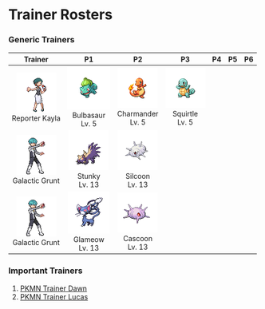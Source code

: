 # Trainer Rosters

### Generic Trainers

| Trainer | P1 | P2 | P3 | P4 | P5 | P6 |
|:-------:|:--:|:--:|:--:|:--:|:--:|:--:|
| ![Reporter Kayla](../../assets/trainers/reporter.png)<br>Reporter Kayla | ![Bulbasaur](../../assets/sprites/bulbasaur/front.gif)<br>Bulbasaur<br>Lv. 5 | ![Charmander](../../assets/sprites/charmander/front.gif)<br>Charmander<br>Lv. 5 | ![Squirtle](../../assets/sprites/squirtle/front.gif)<br>Squirtle<br>Lv. 5 |
| ![Galactic Grunt](../../assets/trainers/galactic_grunt.png)<br>Galactic Grunt | ![Stunky](../../assets/sprites/stunky/front.gif)<br>Stunky<br>Lv. 13 | ![Silcoon](../../assets/sprites/silcoon/front.gif)<br>Silcoon<br>Lv. 13 |
| ![Galactic Grunt](../../assets/trainers/galactic_grunt.png)<br>Galactic Grunt | ![Glameow](../../assets/sprites/glameow/front.gif)<br>Glameow<br>Lv. 13 | ![Cascoon](../../assets/sprites/cascoon/front.gif)<br>Cascoon<br>Lv. 13 |


### Important Trainers

1. [PKMN Trainer Dawn](important_trainers.md#pkmn-trainer-dawn)
1. [PKMN Trainer Lucas](important_trainers.md#pkmn-trainer-lucas)
